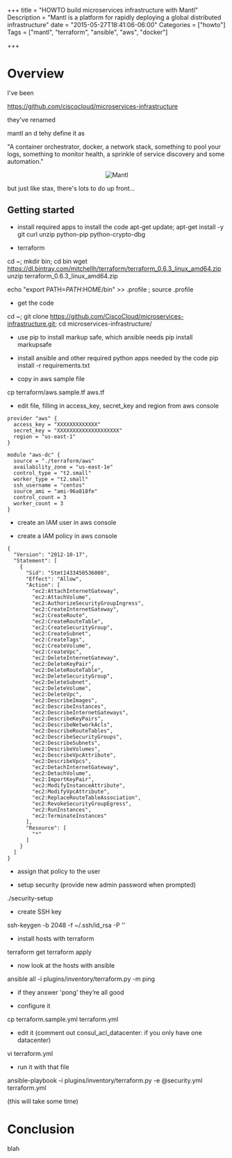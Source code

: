 +++
title = "HOWTO build microservices infrastructure with Mantl"
Description = "Mantl is a platform for rapidly deploying a global distributed infrastructure"
date = "2015-05-27T18:41:06-06:00"
Categories = ["howto"]
Tags = ["mantl", "terraform", "ansible", "aws", "docker"]

+++

# Overview

I've been 

https://github.com/ciscocloud/microservices-infrastructure

they've renamed

mantl an d
tehy define it as

"A container orchestrator, docker, a network stack, something to pool your logs, something to monitor health, a sprinkle of service discovery and some automation."

<div align="center"><img src="/2015/mantl-logo-1.png" border="0" alt="Mantl"></div>

but just like stax, there's lots to do up front...

## Getting started

* install required apps to install the code
apt-get update; apt-get install -y git curl unzip python-pip python-crypto-dbg

* terraform

cd ~; mkdir bin; cd bin 
wget https://dl.bintray.com/mitchellh/terraform/terraform_0.6.3_linux_amd64.zip
unzip terraform_0.6.3_linux_amd64.zip

echo "export PATH=$PATH:$HOME/bin" >> .profile ; source .profile

* get the code

cd ~; git clone https://github.com/CiscoCloud/microservices-infrastructure.git;
cd microservices-infrastructure/

* use pip to install markup safe, which ansible needs
 pip install markupsafe

* install ansible and other required python apps needed by the code
pip install -r requirements.txt

* copy in aws sample file

cp terraform/aws.sample.tf aws.tf

* edit file, filling in access_key, secret_key and region from aws console

```
provider "aws" {
  access_key = "XXXXXXXXXXXXX"
  secret_key = "XXXXXXXXXXXXXXXXXXXX"
  region = "us-east-1"
}

module "aws-dc" {
  source = "./terraform/aws"
  availability_zone = "us-east-1e"
  control_type = "t2.small"
  worker_type = "t2.small"
  ssh_username = "centos"
  source_ami = "ami-96a818fe"
  control_count = 3
  worker_count = 3
}
```

* create an IAM user in aws console

* create a IAM policy in aws console

```
{
  "Version": "2012-10-17",
  "Statement": [
    {
      "Sid": "Stmt1433450536000",
      "Effect": "Allow",
      "Action": [
        "ec2:AttachInternetGateway",
        "ec2:AttachVolume",
        "ec2:AuthorizeSecurityGroupIngress",
        "ec2:CreateInternetGateway",
        "ec2:CreateRoute",
        "ec2:CreateRouteTable",
        "ec2:CreateSecurityGroup",
        "ec2:CreateSubnet",
        "ec2:CreateTags",
        "ec2:CreateVolume",
        "ec2:CreateVpc",
        "ec2:DeleteInternetGateway",
        "ec2:DeleteKeyPair",
        "ec2:DeleteRouteTable",
        "ec2:DeleteSecurityGroup",
        "ec2:DeleteSubnet",
        "ec2:DeleteVolume",
        "ec2:DeleteVpc",
        "ec2:DescribeImages",
        "ec2:DescribeInstances",
        "ec2:DescribeInternetGateways",
        "ec2:DescribeKeyPairs",
        "ec2:DescribeNetworkAcls",
        "ec2:DescribeRouteTables",
        "ec2:DescribeSecurityGroups",
        "ec2:DescribeSubnets",
        "ec2:DescribeVolumes",
        "ec2:DescribeVpcAttribute",
        "ec2:DescribeVpcs",
        "ec2:DetachInternetGateway",
        "ec2:DetachVolume",
        "ec2:ImportKeyPair",
        "ec2:ModifyInstanceAttribute",
        "ec2:ModifyVpcAttribute",
        "ec2:ReplaceRouteTableAssociation",
        "ec2:RevokeSecurityGroupEgress",
        "ec2:RunInstances",
        "ec2:TerminateInstances"
      ],
      "Resource": [
        "*"
      ]
    }
  ]
}
```

* assign that policy to the user

* setup security (provide new admin password when prompted)

./security-setup

* create SSH key

ssh-keygen -b 2048 -f ~/.ssh/id_rsa -P ''

* install hosts with terraform

terraform get
terraform apply

* now look at the hosts with ansible

ansible all -i plugins/inventory/terraform.py -m ping

* if they answer 'pong' they’re all good

* configure it

cp terraform.sample.yml terraform.yml

* edit it (comment out consul_acl_datacenter: if you only have one datacenter)

vi terraform.yml

* run it with that file

ansible-playbook -i plugins/inventory/terraform.py -e @security.yml terraform.yml

(this will take some time)





# Conclusion

blah

